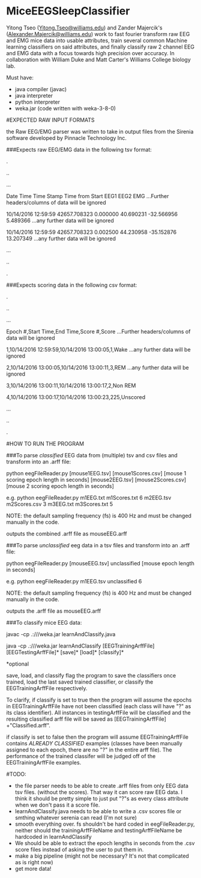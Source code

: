 # MiceEEGSleepClassifier

Yitong Tseo (Yitong.Tseo@williams.edu) and Zander Majercik's (Alexander.Majercik@williams.edu) work to fast fourier transform raw EEG and EMG mice data into usable attributes, train several common Machine learning classifiers on said attributes, and finally classify raw 2 channel EEG and EMG data with a focus towards high precision over accuracy. In collaboration with William Duke and Matt Carter's Williams College biology lab.

Must have:
- java compiler (javac)
- java interpreter
- python interpreter
- weka.jar (code written with weka-3-8-0)

#EXPECTED RAW INPUT FORMATS

the Raw EEG/EMG parser was written to take in output files from the Sirenia software developed by Pinnacle Technology Inc.

###Expects raw EEG/EMG data in the following tsv format:

.

..

...

Date	Time	Time Stamp	Time from Start	EEG1	EEG2	EMG	...Further headers/columns of data will be ignored

10/14/2016	12:59:59	42657.708323	0.000000	40.690231	-32.566956	5.489366	  ...any further data will be ignored

10/14/2016	12:59:59	42657.708323	0.002500	44.230958	-35.152876	13.207349	  ...any further data will be ignored

...

..

.	


###Expects scoring data in the following csv format:

.

..

...

Epoch #,Start Time,End Time,Score #,Score ...Further headers/columns of data will be ignored

1,10/14/2016 12:59:59,10/14/2016 13:00:05,1,Wake ...any further data will be ignored

2,10/14/2016 13:00:05,10/14/2016 13:00:11,3,REM ...any further data will be ignored

3,10/14/2016 13:00:11,10/14/2016 13:00:17,2,Non REM

4,10/14/2016 13:00:17,10/14/2016 13:00:23,225,Unscored

...

..

.

#HOW TO RUN THE PROGRAM


###To parse *classified* EEG data from (multiple) tsv and csv files and transform into an .arff file:

python eegFileReader.py [mouse1EEG.tsv] [mouse1Scores.csv] [mouse 1 scoring epoch length in seconds] [mouse2EEG.tsv] [mouse2Scores.csv] [mouse 2 scoring epoch length in seconds]

e.g. python eegFileReader.py m1EEG.txt m1Scores.txt 6 m2EEG.tsv m2Scores.csv 3 m3EEG.txt m3Scores.txt 5

NOTE: the default sampling frequency (fs) is 400 Hz and must be changed manually in the code.

outputs the combined .arff file as mouseEEG.arff



###To parse *unclassified* eeg data in a tsv files and transform into an .arff file:

python eegFileReader.py [mouseEEG.tsv] unclassified [mouse epoch length in seconds]

e.g. python eegFileReader.py m1EEG.tsv unclassified 6

NOTE: the default sampling frequency (fs) is 400 Hz and must be changed manually in the code.

outputs the .arff file as mouseEEG.arff



###To classify mice EEG data:

javac -cp .:<path>/<to>/<weka>/weka.jar learnAndClassify.java

java -cp .:<path>/<to>/<weka>/weka.jar learnAndClassify [EEGTrainingArffFile] [EEGTestingArffFile]* [save]* [load]* [classify]*

*optional

save, load, and classify flag the program to save the classifiers once trained, load the last saved trained classifier, or classify the EEGTrainingArffFile respectively.

To clarify, if classify is set to true then the program will assume the epochs in EEGTrainingArffFile have not been classified (each class will have "?" as its class identifier). All instances in testingArffFile will be classified and the resulting classified arff file will be saved as [EEGTrainingArffFile] +"Classified.arff".

if classify is set to false then the program will assume EEGTrainingArffFile contains *ALREADY CLASSIFIED* examples (classes have been manually assigned to each epoch, there are no "?" in the entire arff file). The performance of the trained classifer will be judged off of the EEGTrainingArffFile examples.


#TODO:
- the file parser needs to be able to create .arff files from only EEG data tsv files. (without the scores). That way it can score raw EEG data. I think it should be pretty simple to just put "?"s as every class attribute when we don't pass it a score file.
- learnAndClassify.java needs to be able to write a .csv scores file or smthing whatever serenia can read (I'm not sure)
- smooth everything over. fs shouldn't be hard coded in eegFileReader.py, neither should the trainingArffFileName and testingArffFileName be hardcoded in learnAndClassify
- We should be able to extract the epoch lengths in seconds from the .csv score files instead of asking the user to put them in.
- make a big pipeline (might not be necessary? It's not that complicated as is right now)
- get more data!

